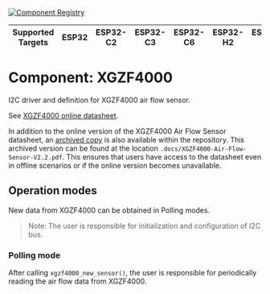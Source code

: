 [![Component Registry](https://components.espressif.com/components/espressif/xgzf4000/badge.svg)](https://components.espressif.com/components/espressif/xgzf4000)

| Supported Targets | ESP32 | ESP32-C2 | ESP32-C3 | ESP32-C6 | ESP32-H2 | ESP32-S2 | ESP32-S3 |
| ----------------- | ----- | -------- | -------- | -------- | -------- | -------- | -------- |

# Component: XGZF4000
I2C driver and definition for XGZF4000 air flow sensor.

See [XGZF4000 online datasheet](https://cfsensor.com/wp-content/uploads/2022/11/XGZF4000-Air-Flow-Sensor-V2.2.pdf).

In addition to the online version of the XGZF4000 Air Flow Sensor datasheet, an [archived copy](/docs/XGZF4000-Air-Flow-Sensor-V2.2.pdf) is also available within the repository. This archived version can be found at the location `.docs/XGZF4000-Air-Flow-Sensor-V2.2.pdf`. This ensures that users have access to the datasheet even in offline scenarios or if the online version becomes unavailable.

## Operation modes
New data from XGZF4000 can be obtained in Polling modes.

> Note: The user is responsible for initialization and configuration of I2C bus.

### Polling mode
After calling `xgzf4000_new_sensor()`, the user is responsible for periodically reading the air flow data from XGZF4000.